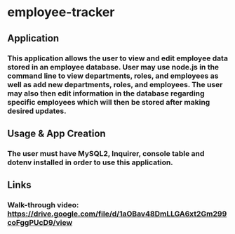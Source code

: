 # employee-tracker
## Application
### This application allows the user to view and edit employee data stored in an employee database. User may use node.js in the command line to view departments, roles, and employees as well as add new departments, roles, and employees. The user may also then edit information in the database regarding specific employees which will then be stored after making desired updates. 

## Usage & App Creation 
### The user must have MySQL2, Inquirer, console table and dotenv installed in order to use this application. 

## Links
### Walk-through video: https://drive.google.com/file/d/1aOBav48DmLLGA6xt2Gm299coFggPUcD9/view